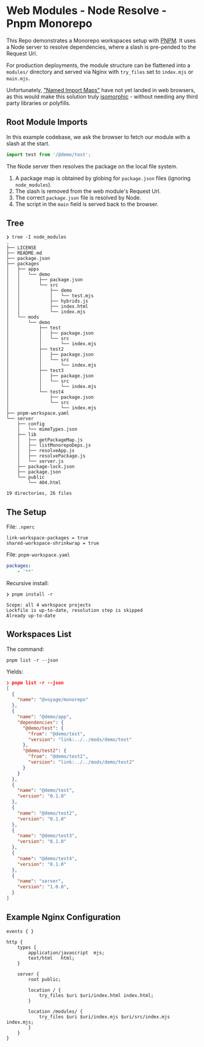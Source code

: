 # Web Modules - Node Resolve - Pnpm Monorepo

This Repo demonstrates a Monorepo workspaces setup with [PNPM](https://pnpm.js.org/en/workspaces). It uses a Node server to resolve dependencies, where a slash is pre-pended to the Request Url.

For production deployments, the module structure can be flattened into a `modules/` directory and served via Nginx with `try_files` set to `index.mjs` or `main.mjs`.

Unfortunately, ["Named Import Maps"](https://github.com/WICG/import-maps) have not yet landed in web browsers, as this would make this solution truly [isomorphic](https://en.wikipedia.org/wiki/Isomorphic_JavaScript) - without needing any third party libraries or polyfills.

## Root Module Imports

In this example codebase, we ask the browser to fetch our module with a slash at the start.

```js
import test from '/@demo/test';
```

The Node server then resolves the package on the local file system.

1. A package map is obtained by globing for `package.json` files (ignoring `node_modules`).
2. The slash is removed from the web module's Request Url.
3. The correct `package.json` file is resolved by Node.
4. The script in the `main` field is served back to the browser.

## Tree

```plain
❯ tree -I node_modules
.
├── LICENSE
├── README.md
├── package.json
├── packages
│   ├── apps
│   │   └── demo
│   │       ├── package.json
│   │       └── src
│   │           ├── demo
│   │           │   └── test.mjs
│   │           ├── hybrids.js
│   │           ├── index.html
│   │           └── index.mjs
│   └── mods
│       └── demo
│           ├── test
│           │   ├── package.json
│           │   └── src
│           │       └── index.mjs
│           ├── test2
│           │   ├── package.json
│           │   └── src
│           │       └── index.mjs
│           ├── test3
│           │   ├── package.json
│           │   └── src
│           │       └── index.mjs
│           └── test4
│               ├── package.json
│               └── src
│                   └── index.mjs
├── pnpm-workspace.yaml
└── server
    ├── config
    │   └── mimeTypes.json
    ├── lib
    │   ├── getPackageMap.js
    │   ├── listMonorepoDeps.js
    │   ├── resolveApp.js
    │   ├── resolvePackage.js
    │   └── server.js
    ├── package-lock.json
    ├── package.json
    └── public
        └── 404.html

19 directories, 26 files
```

## The Setup

File: `.npmrc`

```
link-workspace-packages = true
shared-workspace-shrinkwrap = true
```

File: `pnpm-workspace.yaml`

```yaml
packages:
    - '**'
```

Recursive install:

```shell
❯ pnpm install -r

Scope: all 4 workspace projects
Lockfile is up-to-date, resolution step is skipped
Already up-to-date
```

## Workspaces List

The command:

```shell
pnpm list -r --json
```

Yields:

```json
❯ pnpm list -r --json
[
  {
    "name": "@voyage/monorepo"
  },
  {
    "name": "@demo/app",
    "dependencies": {
      "@demo/test": {
        "from": "@demo/test",
        "version": "link:../../mods/demo/test"
      },
      "@demo/test2": {
        "from": "@demo/test2",
        "version": "link:../../mods/demo/test2"
      }
    }
  },
  {
    "name": "@demo/test",
    "version": "0.1.0"
  },
  {
    "name": "@demo/test2",
    "version": "0.1.0"
  },
  {
    "name": "@demo/test3",
    "version": "0.1.0"
  },
  {
    "name": "@demo/test4",
    "version": "0.1.0"
  },
  {
    "name": "server",
    "version": "1.0.0",
  }
]
```

## Example Nginx Configuration

```
events { }

http {
    types {
        application/javascript  mjs;
        text/html   html;
    }

    server {
        root public;

        location / {
            try_files $uri $uri/index.html index.html;
        }

        location /modules/ {
            try_files $uri $uri/index.mjs $uri/src/index.mjs index.mjs;
        }
    }
}
```